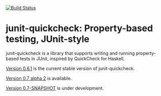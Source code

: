 [![Build Status](https://travis-ci.org/pholser/junit-quickcheck.svg?branch=master)](https://travis-ci.org/pholser/junit-quickcheck)

# junit-quickcheck: Property-based testing, JUnit-style

junit-quickcheck is a library that supports writing and running property-based
tests in JUnit, inspired by QuickCheck for Haskell.

[Version 0.6.1](https://pholser.github.io/junit-quickcheck/index.html) is the
current stable version of junit-quickcheck.

[Version 0.7 alpha 2](https://pholser.github.io/junit-quickcheck/site/0.7-alpha-2) is available.

[Version 0.7-SNAPSHOT](https://pholser.github.io/junit-quickcheck/site/0.7-SNAPSHOT)
is under development.
